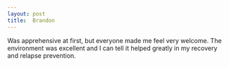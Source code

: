 ```yaml
---
layout: post
title:  Brandon
---
```


Was apprehensive at first, but everyone made me feel very welcome. The environment was excellent and I can tell it helped greatly in my recovery and relapse prevention.